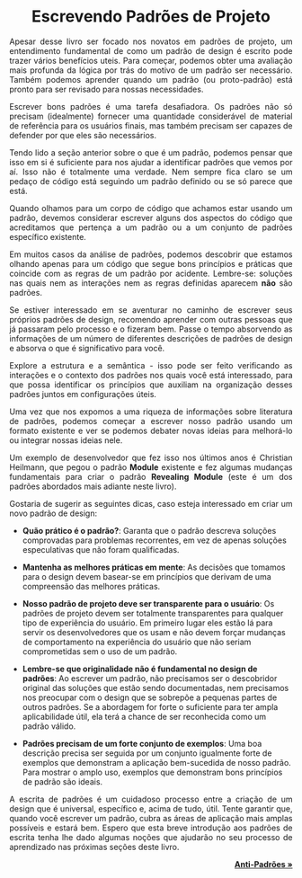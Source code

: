 <h1 align = "center">Escrevendo Padrões de Projeto</h1>


<p align = "justify">Apesar desse livro ser focado nos novatos em padrões de projeto, um entendimento fundamental de como um padrão de design é escrito pode trazer vários benefícios uteis. Para começar, podemos obter uma avaliação mais profunda da lógica por trás do motivo de um padrão ser necessário. Também podemos aprender quando um padrão (ou proto-padrão) está pronto para ser revisado para nossas necessidades.</p>

<p align = "justify">Escrever bons padrões é uma tarefa desafiadora. Os padrões não só precisam (idealmente) fornecer uma quantidade considerável de material de referência para os usuários finais, mas também precisam ser capazes de defender por que eles são necessários.</p>

<p align = "justify">Tendo lido a seção anterior sobre o que é um padrão, podemos pensar que isso em si é suficiente para nos ajudar a identificar padrões que vemos por aí. Isso não é totalmente uma verdade. Nem sempre fica claro se um pedaço de código está seguindo um padrão definido ou se só parece que está.</p>

<p align = "justify">Quando olhamos para um corpo de código que achamos estar usando um padrão, devemos considerar escrever alguns dos aspectos do código que acreditamos que pertença a um padrão ou a um conjunto de padrões específico existente.</p>

<p align = "justify">Em muitos casos da análise de padrões, podemos descobrir que estamos olhando apenas para um código que segue bons princípios e práticas que coincide com as regras de um padrão por acidente. Lembre-se: soluções nas quais nem as interações nem as regras definidas aparecem <b>não</b> são padrões.</p>

<p align = "justify">Se estiver interessado em se aventurar no caminho de escrever seus próprios padrões de design, recomendo aprender com outras pessoas que já passaram pelo processo e o fizeram bem. Passe o tempo absorvendo as informações de um número de diferentes descrições de padrões de design e absorva o que é significativo para você.</p>

<p align = "justify">Explore a estrutura e a semântica - isso pode ser feito verificando as interações e o contexto dos padrões nos quais você está interessado, para que possa identificar os princípios que auxiliam na organização desses padrões juntos em configurações úteis.</p>

<p align = "justify">Uma vez que nos expomos a uma riqueza de informações sobre literatura de padrões, podemos começar a escrever nosso padrão usando um formato existente e ver se podemos debater novas ideias para melhorá-lo ou integrar nossas ideias nele.</p>

<p align = "justify">Um exemplo de desenvolvedor que fez isso nos últimos anos é Christian Heilmann, que pegou o padrão <b>Module</b> existente e fez algumas mudanças fundamentais para criar o padrão <b>Revealing Module</b> (este é um dos padrões abordados mais adiante neste livro).</p>

<p align = "justify">Gostaria de sugerir as seguintes dicas, caso esteja interessado em criar um novo padrão de design:</p>

- **Quão prático é o padrão?**: Garanta que o padrão descreva soluções comprovadas para problemas recorrentes, em vez de apenas soluções especulativas que não foram qualificadas.

- **Mantenha as melhores práticas em mente**: As decisões que tomamos para o design devem basear-se em princípios que derivam de uma compreensão das melhores práticas.

- **Nosso padrão de projeto deve ser transparente para o usuário**: Os padrões de projeto devem ser totalmente transparentes para qualquer tipo de experiência do usuário. Em primeiro lugar eles estão lá para servir os desenvolvedores que os usam e não devem forçar mudanças de comportamento na experiência do usuário que não seriam comprometidas sem o uso de um padrão.

- **Lembre-se que originalidade não é fundamental no design de padrões**: Ao escrever um padrão, não precisamos ser o descobridor original das soluções que estão sendo documentadas, nem precisamos nos preocupar com o design que se sobrepõe a pequenas partes de outros padrões. Se a abordagem for forte o suficiente para ter ampla aplicabilidade útil, ela terá a chance de ser reconhecida como um padrão válido.

- **Padrões precisam de um forte conjunto de exemplos**: Uma boa descrição precisa ser seguida por um conjunto igualmente forte de exemplos que demonstram a aplicação bem-sucedida de nosso padrão. Para mostrar o amplo uso, exemplos que demonstram bons princípios de padrão são ideais.

<p align = "justify">A escrita de padrões é um cuidadoso processo entre a criação de um design que é universal, específico e, acima de tudo, útil. Tente garantir que, quando você escrever um padrão, cubra as áreas de aplicação mais amplas possíveis e estará bem. Espero que esta breve introdução aos padrões de escrita tenha lhe dado algumas noções que ajudarão no seu processo de aprendizado nas próximas seções deste livro.</p>

<p align = "right"><b><a href="https://github.com/ranielcsar/essencial-js-padroes-de-projeto/blob/master/book/antipatterns.md">Anti-Padrões »</b></p>
